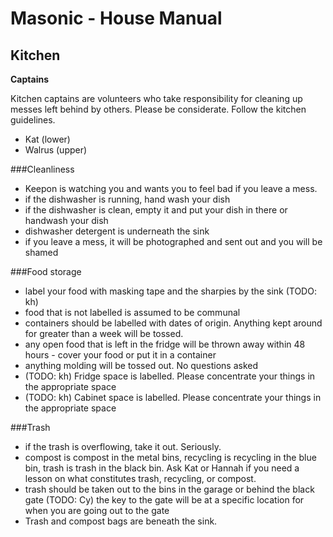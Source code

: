 # Masonic - House Manual

## Kitchen

**Captains**

Kitchen captains are volunteers who take responsibility for cleaning up messes left behind by others.
Please be considerate. 
Follow the kitchen guidelines.


- Kat (lower)
- Walrus (upper)

###Cleanliness
- Keepon is watching you and wants you to feel bad if you leave a mess.
- if the dishwasher is running, hand wash your dish
- if the dishwasher is clean, empty it and put your dish in there or handwash your dish
- dishwasher detergent is underneath the sink
- if you leave a mess, it will be photographed and sent out and you will be shamed

###Food storage
- label your food with masking tape and the sharpies by the sink (TODO: kh)
- food that is not labelled is assumed to be communal
- containers should be labelled with dates of origin. Anything kept around for greater than a week will be tossed.
- any open food that is left in the fridge will be thrown away within 48 hours - cover your food or put it in a container
- anything molding will be tossed out. No questions asked
- (TODO: kh) Fridge space is labelled. Please concentrate your things in the appropriate space
- (TODO: kh) Cabinet space is labelled. Please concentrate your things in the appropriate space

###Trash
- if the trash is overflowing, take it out. Seriously. 
- compost is compost in the metal bins, recycling is recycling in the blue bin, trash is trash in the black bin. Ask Kat or Hannah if you need a lesson on what constitutes trash, recycling, or compost. 
- trash should be taken out to the bins in the garage or behind the black gate (TODO: Cy) the key to the gate will be at a specific location for when you are going out to the gate
- Trash and compost bags are beneath the sink. 

